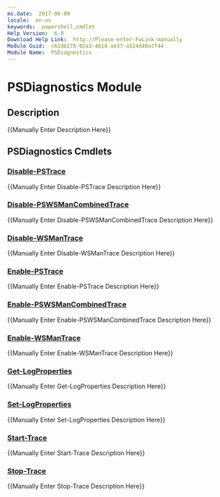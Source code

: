 ```yaml
---
ms.date:  2017-06-09
locale:  en-us
keywords:  powershell,cmdlet
Help Version:  6.0
Download Help Link:  http://Please-enter-FwLink-manually
Module Guid:  c61d6278-02a3-4618-ae37-a524d40a7f44
Module Name:  PSDiagnostics
---
```


# PSDiagnostics Module
## Description
{{Manually Enter Description Here}}

## PSDiagnostics Cmdlets
### [Disable-PSTrace](disable-pstrace.md)
{{Manually Enter Disable-PSTrace Description Here}}

### [Disable-PSWSManCombinedTrace](disable-pswsmancombinedtrace.md)
{{Manually Enter Disable-PSWSManCombinedTrace Description Here}}

### [Disable-WSManTrace](disable-wsmantrace.md)
{{Manually Enter Disable-WSManTrace Description Here}}

### [Enable-PSTrace](enable-pstrace.md)
{{Manually Enter Enable-PSTrace Description Here}}

### [Enable-PSWSManCombinedTrace](enable-pswsmancombinedtrace.md)
{{Manually Enter Enable-PSWSManCombinedTrace Description Here}}

### [Enable-WSManTrace](enable-wsmantrace.md)
{{Manually Enter Enable-WSManTrace Description Here}}

### [Get-LogProperties](get-logproperties.md)
{{Manually Enter Get-LogProperties Description Here}}

### [Set-LogProperties](set-logproperties.md)
{{Manually Enter Set-LogProperties Description Here}}

### [Start-Trace](start-trace.md)
{{Manually Enter Start-Trace Description Here}}

### [Stop-Trace](stop-trace.md)
{{Manually Enter Stop-Trace Description Here}}

